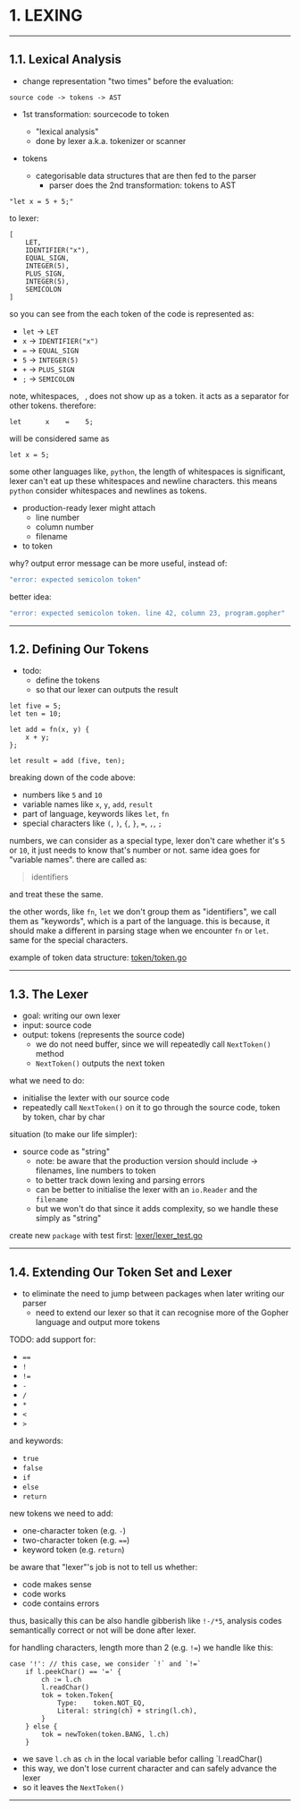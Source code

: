 # 1. LEXING

---

## 1.1. Lexical Analysis

- change representation "two times" before the evaluation:

```note
source code -> tokens -> AST
```

- 1st transformation: sourcecode to token
  - "lexical analysis"
  - done by lexer a.k.a. tokenizer or scanner
  
- tokens
  - categorisable data structures that are then fed to the parser
    - parser does the 2nd transformation: tokens to AST

```gopher
"let x = 5 + 5;"
``` 

to lexer:

```gopher
[
    LET,
    IDENTIFIER("x"),
    EQUAL_SIGN,
    INTEGER(5),
    PLUS_SIGN,
    INTEGER(5),
    SEMICOLON
]
```

so you can see from the each token of the code is represented as:

- `let` -> `LET`
- `x` -> `IDENTIFIER("x")`
- `=` -> `EQUAL_SIGN`
- `5` -> `INTEGER(5)`
- `+` -> `PLUS_SIGN`
- `;` -> `SEMICOLON`

note, whitespaces, ` `, does not show up as a token. it acts as a separator for other tokens. therefore:

```gopher
let      x    =    5;
```
 
will be considered same as 

```gopher
let x = 5;
```

some other languages like, `python`, the length of whitespaces is significant,
lexer can't eat up these whitespaces and newline characters.
this means `python` consider whitespaces and newlines as tokens.

- production-ready lexer might attach 
  - line number
  - column number 
  - filename
- to token

why? output error message can be more useful, instead of:

```bash
"error: expected semicolon token"
```

better idea:

```bash
"error: expected semicolon token. line 42, column 23, program.gopher"
```

---

## 1.2. Defining Our Tokens

- todo:
  - define the tokens
  - so that our lexer can outputs the result
  
```gopher
let five = 5;
let ten = 10;

let add = fn(x, y) {
    x + y;
};

let result = add (five, ten);
```

breaking down of the code above:

- numbers like `5` and `10`
- variable names like `x`, `y`, `add`, `result`
- part of language, keywords likes `let`, `fn`
- special characters like `(`, `)`, `{`, `}`, `=`, `,`, `;`

numbers, we can consider as a special type, lexer don't care whether it's `5` or `10`,
it just needs to know that's number or not. same idea goes for "variable names". there are called as:

> identifiers
 
and treat these the same.

the other words, like `fn`, `let` we don't group them as "identifiers", we call them as "keywords",
which is a part of the language.
this is because, it should make a different in parsing stage when we encounter `fn` or `let`.
same for the special characters.

example of token data structure: [token/token.go](../gopher/token/token.go)

---

## 1.3. The Lexer

- goal: writing our own lexer
- input: source code
- output: tokens (represents the source code)
  - we do not need buffer, since we will repeatedly call `NextToken()` method
  - `NextToken()` outputs the next token

what we need to do:

- initialise the lexter with our source code
- repeatedly call `NextToken()` on it to go through the source code, token by token, char by char

situation (to make our life simpler):

- source code as "string"
  - note: be aware that the production version should include -> filenames, line numbers to token
  - to better track down lexing and parsing errors
  - can be better to initialise the lexer with an `io.Reader` and the `filename`
  - but we won't do that since it adds complexity, so we handle these simply as "string"

create new `package` with test first: [lexer/lexer_test.go](../gopher/lexer/lexer_test.go)

---

## 1.4. Extending Our Token Set and Lexer

- to eliminate the need to jump between packages when later writing our parser
  - need to extend our lexer so that it can recognise more of the Gopher language and output more tokens

TODO: add support for:

- `==`
- `!`
- `!=`
- `-`
- `/`
- `*`
- `<`
- `>`

and keywords:

- `true`
- `false`
- `if`
- `else`
- `return`

new tokens we need to add:

- one-character token (e.g. `-`)
- two-character token (e.g. `==`)
- keyword token (e.g. `return`)

be aware that "lexer"'s job is not to tell us whether:

- code makes sense
- code works
- code contains errors

thus, basically this can be also handle gibberish like `!-/*5`,
analysis codes semantically correct or not will be done after lexer.

for handling characters, length more than 2 (e.g. `!=`) we handle like this:

```gopher
case '!': // this case, we consider `!` and `!=`
	if l.peekChar() == '=' {
		ch := l.ch
		l.readChar()
		tok = token.Token{
			Type:    token.NOT_EQ,
			Literal: string(ch) + string(l.ch),
		}
	} else {
		tok = newToken(token.BANG, l.ch)
	}
```

- we save `l.ch` as `ch` in the local variable befor calling `l.readChar()
- this way, we don't lose current character and can safely advance the lexer
- so it leaves the `NextToken()`

---

